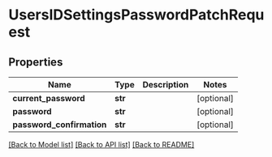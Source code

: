 # UsersIDSettingsPasswordPatchRequest

## Properties
Name | Type | Description | Notes
------------ | ------------- | ------------- | -------------
**current_password** | **str** |  | [optional] 
**password** | **str** |  | [optional] 
**password_confirmation** | **str** |  | [optional] 

[[Back to Model list]](../README.md#documentation-for-models) [[Back to API list]](../README.md#documentation-for-api-endpoints) [[Back to README]](../README.md)

